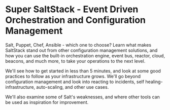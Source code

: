 # Super SaltStack - Event Driven Orchestration and Configuration Management

Salt, Puppet, Chef, Ansible - which one to choose? Learn what makes SaltStack stand out from other configuration management solutions, and how you can use the built-in orchestration engine, event bus, reactor, cloud, beacons, and much more, to take your operations to the next level.

We'll see how to get started in less than 5 minutes, and look at some good practices to follow as your infrastructure grows. We'll go beyond configuration management and look into reacting to incidents, self healing-infrastructure, auto-scaling, and other use cases.

We'll also examine some of Salt's weaknesses, and where other tools can be used as inspiration for improvement.
